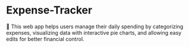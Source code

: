 # Expense-Tracker
🚀 This web app helps users manage their daily spending by categorizing expenses, visualizing data with interactive pie charts, and allowing easy edits for better financial control.
